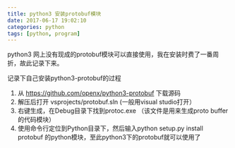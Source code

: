 ```yaml
---
title: python3 安装protobuf模块
date: 2017-06-17 19:02:10
categories: python
tags: [python, program]
---
```


python3 网上没有现成的protobuf模块可以直接使用，我在安装时费了一番周折，故此记录下来。

记录下自己安装python3-protobuf的过程

1. 从 https://github.com/openx/python3-protobuf 下载源码
2. 解压后打开 vsprojects/protobuf.sln (一般用visual studio打开）
3. 右键生成，在Debug目录下找到protoc.exe （该文件是用来生成proto buffer的代码模块）
4. 使用命令行定位到Python目录下，然后输入python setup.py install  protobuf 的python模块，至此python3下的protobuf就可以使用了